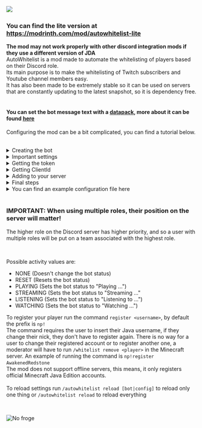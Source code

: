 [<img src="https://storage.ko-fi.com/cdn/brandasset/kofi_button_blue.png" width="30%"/>](https://ko-fi.com/awakenedredstone)

### You can find the lite version at https://modrinth.com/mod/autowhitelist-lite

**The mod may not work properly with other discord integration mods if they use a different version of JDA**
<br/>
AutoWhitelist is a mod made to automate the whitelisting of players based on their Discord role.  
Its main purpose is to make the whitelisting of Twitch subscribers and Youtube channel members easy.
<br/>
It has also been made to be extremely stable so it can be used on servers that are constantly updating to the latest snapshot, so it is dependency free.
<br/>
<br/>

#### You can set the bot message text with a <u>datapack</u>, more about it can be found <u>[here](https://github.com/Awakened-Redstone/AutoWhitelist/wiki/Custom-messages)</u>

Configuring the mod can be a bit complicated, you can find a tutorial below.
<br/>
<br/>

<details>
<summary>Creating the bot</summary>

![Creating the bot gif](https://raw.githubusercontent.com/Awakened-Redstone/Awakened-Redstone/master/assets/images/autowhitelist/create_bot_v2.gif)
</details>

<details>
<summary>Important settings</summary>

![Important settings gif](https://raw.githubusercontent.com/Awakened-Redstone/Awakened-Redstone/master/assets/images/autowhitelist/bot_settings_v2.gif)
</details>

<details>
<summary>Getting the token</summary>

![Getting the token](https://cdn.glitch.global/b4fe08b2-a216-4ca6-a836-38b072b573c1/Screenshot_1403.png)
</details>

<details>
<summary>Getting ClientId</summary>

![Getting ClientId](https://cdn.glitch.global/b4fe08b2-a216-4ca6-a836-38b072b573c1/Screenshot_1405.png)
</details>

<details>
<summary>Adding to your server</summary>

![Adding to your server gif](https://github.com/Awakened-Redstone/Awakened-Redstone/blob/master/assets/images/autowhitelist/adding_bot.gif?raw=true)
</details>

<details>
<summary>Final steps</summary>

On the config file, `entries` will be empty by default, there you will configure what the server will do when whitelisting the players.
There are **4** types of entries, for vanilla you have `TEAM` and `COMMAND`, if you have luckperms you can also use `LUCKPERMS_GROUP` and `LUCKPERMS_PERMISSION`.
All of them takes a list of `roleIds` that will be used to whitelist the players, and a `type` that will be used to determine what the server will do when whitelisting the players.
The default format is
```json5
{
    "roleIds": ["Discord role id"],
    "type": "TYPE"
}
```

<details>
<summary>Team example</summary>

```json5
{
    "roleIds": ["Discord role id"],
    "type": "TEAM",
    "team": "minecraft_team_name"
}
```
</details>
<details>
<summary>Command example</summary>

```json5
{
    "roleIds": ["Discord role id"],
    "type": "COMMAND",
    "addCommand": "/pardon %player%",
    "removeCommand": "/ban %player%"
}
```
</details>
<details>
<summary>Whitelist example</summary>

```json5
{
    "roleIds": ["Discord role id"],
    "type": "WHITELIST" //It does no extra action, it just whitelists the player
}
```
</details>
<details>
<summary>Luckperms examples</summary>

<details>
<summary>Group examples</summary>

```json5
{
    "roleIds": ["Discord role id"],
    "type": "LUCKPERMS_GROUP",
    "group": "TIER_1"
}
```
</details>
<details>
<summary>Permission examples</summary>

```json5
{
    "roleIds": ["Discord role id"],
    "type": "LUCKPERMS_PERMISSION",
    "permission": "minecraft.command.teleport"
}
```
</details>
</details>

The `admins` entry is an option that allows the users in it to use the developer commands. In the option you put the ID of the users you want to have access to the dev commands.
</details>

<details>
<summary>You can find an example configuration file here</summary>

```json5
{
	// No touchy!
	"devVersion": false,
	// When enabled it will keep a cache of previous registered users and will use it to automatically add the user back (if they have the proper role)
	"enableWhitelistCache": true,
	// The period the mod looks for outdated and invalid entries, this is an extra action to guarantee everything is updated
	"updatePeriod": 60,
	// A list of ids to allow users to use the debug commands
	"admins": [
		"387745099204919297",
		"483715272960901120",
		"302481489897979905"
	],
	// The activity shown on the bot status
	"botActivityType": "PLAYING",
	// The bot command prefix
	"prefix": "np!",
	// Your bot token. Never share it, anyone with it has full control of the bot
	"token": "NEVER SHARE YOUR BOT TOKEN",
	"clientId": "937880657697308682",
	"discordServerId": "894529860145920118",
	// The whitelist entry settings, please refer to the documentation to set them up
	"entries": [
		{
			"roleIds": [
				"744941527545020468"
			],
			"type": "TEAM",
			"team": "team1"
		}
	]
}
```
</details>

<br/>

### IMPORTANT: When using multiple roles, their position on the server will matter!
The higher role on the Discord server has higher priority, and so a user with multiple roles will be put on a team associated with the highest role.

<br/>

Possible activity values are:
- NONE (Doesn't change the bot status)
- RESET (Resets the bot status)
- PLAYING (Sets the bot status to "Playing ...")
- STREAMING (Sets the bot status to "Streaming ..."
- LISTENING (Sets the bot status to "Listening to ...")
- WATCHING (Sets the bot status to "Watching ...")

To register your player run the command `register <username>`, by default the prefix is `np!`  
The command requires the user to insert their Java username, if they change their nick, they don't have to register again.
There is no way for a user to change their registered account or to register another one, a moderator will have to run `/whitelist remove <player>` in the Minecraft server.
An example of running the command is `np!register AwakenedRedstone`  
The mod does not support offline servers, this means, it only registers official Minecraft Java Edition accounts.
<br/>  
To reload settings run `/autowhitelist reload [bot|config]` to reload only one thing or `/autowhitelist reload` to reload everything

<br/>

![No froge](https://i.ibb.co/yphNcXz/fabric-only-banner.png)
